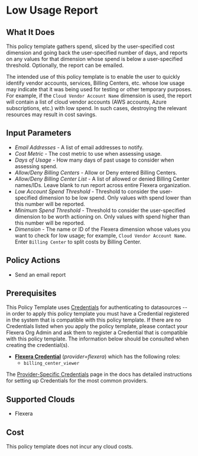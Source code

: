 # Low Usage Report

## What It Does

This policy template gathers spend, sliced by the user-specified cost dimension and going back the user-specified number of days, and reports on any values for that dimension whose spend is below a user-specified threshold. Optionally, the report can be emailed.

The intended use of this policy template is to enable the user to quickly identify vendor accounts, services, Billing Centers, etc. whose low usage may indicate that it was being used for testing or other temporary purposes. For example, if the `Cloud Vendor Account Name` dimension is used, the report will contain a list of cloud vendor accounts (AWS accounts, Azure subscriptions, etc.) with low spend. In such cases, destroying the relevant resources may result in cost savings.

## Input Parameters

- *Email Addresses* - A list of email addresses to notify.
- *Cost Metric* - The cost metric to use when assessing usage.
- *Days of Usage* - How many days of past usage to consider when assessing spend.
- *Allow/Deny Billing Centers* - Allow or Deny entered Billing Centers.
- *Allow/Deny Billing Center List* - A list of allowed or denied Billing Center names/IDs. Leave blank to run report across entire Flexera organization.
- *Low Account Spend Threshold* - Threshold to consider the user-specified dimension to be low spend. Only values with spend lower than this number will be reported.
- *Minimum Spend Threshold* - Threshold to consider the user-specified dimension to be worth actioning on. Only values with spend higher than this number will be reported.
- *Dimension* - The name or ID of the Flexera dimension whose values you want to check for low usage; for example, `Cloud Vendor Account Name`. Enter `Billing Center` to split costs by Billing Center.

## Policy Actions

- Send an email report

## Prerequisites

This Policy Template uses [Credentials](https://docs.flexera.com/flexera/EN/Automation/ManagingCredentialsExternal.htm) for authenticating to datasources -- in order to apply this policy template you must have a Credential registered in the system that is compatible with this policy template. If there are no Credentials listed when you apply the policy template, please contact your Flexera Org Admin and ask them to register a Credential that is compatible with this policy template. The information below should be consulted when creating the credential(s).

- [**Flexera Credential**](https://docs.flexera.com/flexera/EN/Automation/ProviderCredentials.htm) (*provider=flexera*) which has the following roles:
  - `billing_center_viewer`

The [Provider-Specific Credentials](https://docs.flexera.com/flexera/EN/Automation/ProviderCredentials.htm) page in the docs has detailed instructions for setting up Credentials for the most common providers.

## Supported Clouds

- Flexera

## Cost

This policy template does not incur any cloud costs.
